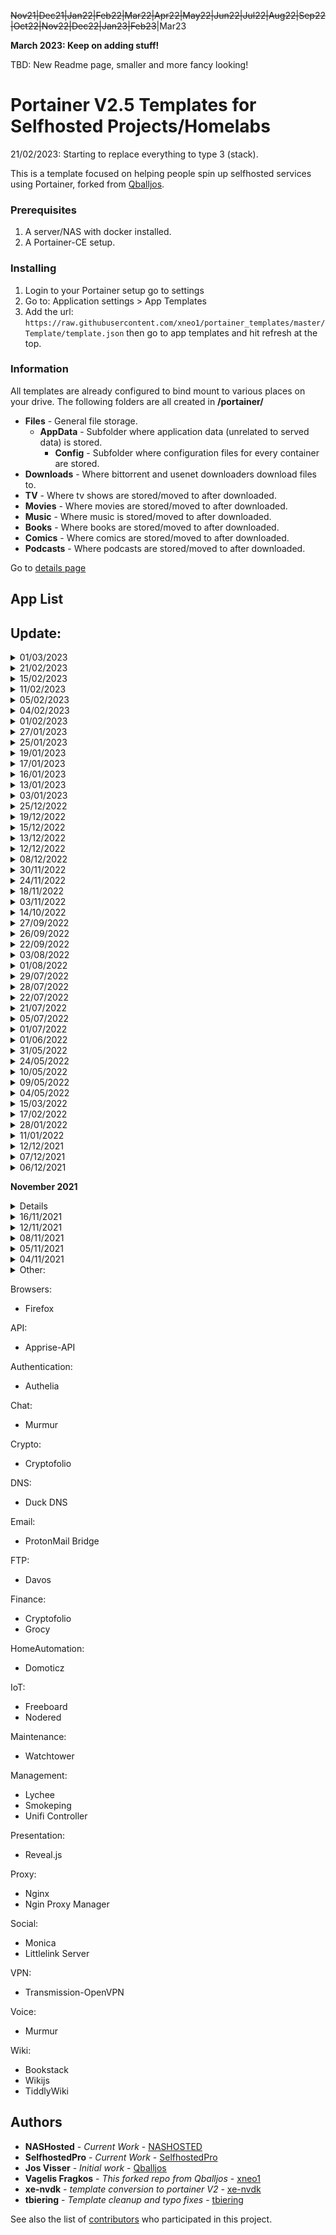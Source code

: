 ~~Nov21|Dec21|Jan22|Feb22|Mar22|Apr22|May22|Jun22|Jul22|Aug22|Sep22|Oct22|Nov22|Dec22|Jan23|Feb23~~|Mar23

**March 2023: Keep on adding stuff!**

TBD: New Readme page, smaller and more fancy looking!

# Portainer V2.5 Templates for Selfhosted Projects/Homelabs
21/02/2023: Starting to replace everything to type 3 (stack).

This is a template focused on helping people spin up selfhosted services using Portainer, forked from [Qballjos](https://github.com/Qballjos/portainer_templates).

### Prerequisites

1. A server/NAS with docker installed.
2. A Portainer-CE setup.

### Installing

1. Login to your Portainer setup go to settings
2. Go to:  Application settings > App Templates
3. Add the url: `https://raw.githubusercontent.com/xneo1/portainer_templates/master/Template/template.json` then go to app templates and hit refresh at the top.

### Information
All templates are already configured to bind mount to various places on your drive. The following folders are all created in **/portainer/**

* **Files** - General file storage.
  * **AppData** - Subfolder where application data (unrelated to served data) is stored.
    * **Config** - Subfolder where configuration files for every container are stored.
* **Downloads** - Where bittorrent and usenet downloaders download files to.
* **TV** - Where tv shows are stored/moved to after downloaded.
* **Movies** - Where movies are stored/moved to after downloaded.
* **Music** - Where music is stored/moved to after downloaded.
* **Books** - Where books are stored/moved to after downloaded.
* **Comics** - Where comics are stored/moved to after downloaded.
* **Podcasts** - Where podcasts are stored/moved to after downloaded.

Go to [details page](details.md)


## App List
## Update:

<details>
<summary>01/03/2023</summary>
<br>
 <ul>
  <li>Mastodon</li>
 </ul>
</details>

<details>
<summary>21/02/2023</summary>
<br>
 <ul>
  <li>Snibox (stack|upd)</li>
  <li>Adguard Home (stack|upd)</li>
  <li>Overseerr (stack|upd)</li>
  <li>Organizr (stack|upd)</li>
  <li>Ombi (stack|upd)</li>
  <li>Nodered (stack|upd)</li>
  <li>Tailscale</li>
 </ul>
</details>

<details>
<summary>15/02/2023</summary>
<br>
 <ul>
  <li>Documize</li>
  <li>Dashdot (updated)</li>
  <li>Homarr</li>
 </ul>
</details>

<details>
<summary>11/02/2023</summary>
<br>
 <ul>
  <li>Tabby</li>
  <li>Remotely</li>
  <li>Rport</li>
  <li>Rust Desk</li>
  <li>MeshCentral</li>
 </ul>
</details>

<details>
<summary>05/02/2023</summary>
<br>
 <ul>
  <li>UpSnap</li>
  <li>Excalidraw</li>
 </ul>
</details>

<details>
<summary>04/02/2023</summary>
<br>
 <ul>
  <li>Tooljet</li>
 </ul>
</details>


<details>
<summary>01/02/2023</summary>
<br>
 <ul>
  <li>Syncthing</li>
  <li>Meilisearch</li>
  <li>Ory Kratos (Oathkeeper)</li>
  <li>Ory Kratos (Standalone)</li>
  <li>Budibase</li>
  <li>AppSmith</li> 
 </ul>
</details>

<details>
<summary>27/01/2023</summary>
<br>
 <ul>
  <li>Moodle</li>
  <li>ProxiTok</li>
  <li>Miniflux</li>
  <li>Traggo</li>
  <li>FreeScout</li>
  <li>Wger</li>
  <li>Tdarr</li>
  <li>Uptime Kuma (update)</li>
 </ul>
</details>

<details>
<summary>25/01/2023</summary>
<br>
 <ul>
  <li>Docker Container Stats</li>
</ul> 
</details>

<details>
<summary>19/01/2023</summary>
<br>
 <ul>
  <li>Ferdium</li>
  <li>NocoDB</li>
</ul> 
</details>
 
<details>
<summary>17/01/2023</summary>
<br>
 <ul>
  <li>Codex</li>
</ul> 
</details>
 
<details>
<summary>16/01/2023</summary>
<br>
 <ul>
  <li>Monica</li>
</ul> 
</details>

<details>
<summary>13/01/2023</summary>
<br>
 <ul>
  <li>Whisparr</li>
  <li>Midarr</li>
</ul> 
</details>

<details>
<summary>03/01/2023</summary>
<br>
 <ul>
  <li>Signal proxy</li>
</ul> 
</details>


<details>
<summary>25/12/2022</summary>
<br>
 <ul>
  <li>ChiefOnboarding</li>
</ul> 
</details>

<details>
<summary>19/12/2022</summary>
<br>
 <ul>
  <li>Medusa (e-Commerce CMS)</li>
  <li>Castopod</li>
  <li>Mautic</li>
</ul> 
</details>

<details>
<summary>15/12/2022</summary>
<br>
- YourSpotify
</details>

<details>
<summary>13/12/2022</summary>
<br>
- Influxdb2 & Telegraf
- Influxdb2 (standalone)
</details>

<details>
<summary>12/12/2022</summary>
<br>
- Grafana (latest)
</details>

<details>
<summary>08/12/2022</summary>
<br>
- Silverstripe CMS
- FileStash
</details>

<details>
<summary>30/11/2022</summary>
<br>
- Readarr
</details>

<details>
<summary>24/11/2022</summary>
<br>
- Mailpile
- Appwrite
</details>

<details>
<summary>18/11/2022</summary>
<br>
- Poste.io
</details>

<details>
<summary>03/11/2022</summary>
<br>
- Lazytainer
</details>

<details>
<summary>14/10/2022</summary>
<br>
- iperf
</details>

<details>
<summary>27/09/2022</summary>
<br>
- Homepage
</details>

<details>
<summary>26/09/2022</summary>
<br>
- I hate money
</details>

<details>
<summary>22/09/2022</summary>
<br>
- Fireshare
</details>

<details>
<summary>03/08/2022</summary>
<br>
- Jump
- Filepizza
</details>

<details>
<summary>01/08/2022</summary>
<br>
- XWiki
</details>

<details>
<summary>29/07/2022</summary>
<br>
- Leantime
- Jellyseer
- Trudesk [WIP]
- Dash/Dashdot [WIP]
</details>

<details>
<summary>28/07/2022</summary>
<br>
- Koillection [WIP]
</details>

<details>
<summary>22/07/2022</summary>
  - Zusam
</details>

<details>
<summary>21/07/2022</summary>
  - Vikunja
</details>

<details>
<summary>05/07/2022</summary>
  - massCode [no Docker implementation yet]
</details>

<details>
<summary>01/07/2022</summary>
  - Facebox [implementing config it's a WIP]
</details>

<details>
<summary>01/06/2022</summary>
  - Eufy Security WS
</details>

<details>
<summary>31/05/2022</summary>
  *Comment: I tried integrating Servas and wallabag to be consisent with the /portainer/Files setup, but unfortunately I couldn't...at the time
  I will try again during the summer, if I get a little bit more time in between feeding my newborn twins, after work! *.
</details>

<details>
<summary>24/05/2022</summary>
  - Tandoor
</details>

<details>
<summary>10/05/2022</summary>
  - Trilium Notes
</details>

<details>
<summary>09/05/2022</summary>
  - Audiobookshelf
</details>

<details>
<summary>04/05/2022</summary>
  - Baserow
  - GoAccess for Nginx Proxy Manager Logs
</details>

<details>
<summary>15/03/2022</summary>
  - Fenrus
</details>

<details>
<summary>17/02/2022</summary>
  - Kavita
</details>

<details>
<summary>28/01/2022</summary>
  - Pi.alert
</details>

<details>
<summary>11/01/2022</summary>
  - Navidrome
</details>

<details>
<summary>12/12/2021</summary>
  - Firefox
</details>

<details>
<summary>07/12/2021</summary>
  - Broadlink Manager
  - Homebridge
  - NUTS
</details>

<details>
<summary>06/12/2021</summary>
  - Dozzle
</details>

**November 2021**

<details>
| Monday                                                        	| Tuesday                     	| Wednesday 	| Thursday                                                                              	| Friday                                                                                                                                                       	| Saturday 	| Sunday 	|
|---------------------------------------------------------------	|-----------------------------	|-----------	|---------------------------------------------------------------------------------------	|--------------------------------------------------------------------------------------------------------------------------------------------------------------	|----------	|--------	|
| 1                                                             	| 2                           	| 3         	| **4** <br> Uptime-Kuma - Dashy - WebTop [ubuntu-kde] - Littlelink-server by Techno Ti 	| **5** <br> Umami.is - Matomo - N.eko Rooms - Changedetection.io - Ghost - Monica - Netbox - Freeboard - Nodered - Reveal.js - Statping - Frigate NVR - Ferdi 	| 6        	| 7      	|
| **8** <br> Aria2 Pro [Downloader] - Apprise-API - Cryptofolio 	| 9                           	| 10        	| 11                                                                                    	| **12** <br> Snippet Box - Photoprism - Teleport                                                                                                              	| 13       	| 14     	|
| 15                                                            	| **16** <br> Flame Dashboard 	| 17        	| 18                                                                                    	| 19                                                                                                                                                           	| 20       	| 21     	|
| 22                                                            	| 23                          	| 24        	| 25                                                                                    	| 26                                                                                                                                                           	| 27       	| 28     	|
| 29                                                            	| 30                          	|           	|                                                                                       	|                                                                                                                                                              	|          	|        	|
</details>
 
<details>
<summary>16/11/2021</summary>
  - Flame Dashboard
</details>

<details>
<summary>12/11/2021</summary>
  - Snippet Box
  - Photoprism
  - Teleport
</details>

<details>
<summary>08/11/2021</summary>
  - Aria2 Pro [Downloader]
  - Apprise-API
  - Cryptofolio
</details>

<details>
<summary>05/11/2021</summary>
  - Umami.is
  - Matomo
  - N.eko Rooms
  - Changedetection.io
  - Ghost
  - Monica
  - Netbox
  - Freeboard
  - Nodered
  - Reveal.js
  - Statping
  - Frigate NVR
  - Ferdi
</details>

<details>
<summary>04/11/2021</summary>
  - Uptime-Kuma
  - Dashy
  - WebTop [ubuntu-kde]
  - Littlelink-server by Techno Tim
<br></br>
<br></br>

## 
</details>


<details><summary>Other:</summary>
<p>
  - Adguard
  - Authelia
  - Vaultwarden
  - Booksonic
  - Chevereto
  - Chowdown
  - Code-Server
  - Dashmachine
  - Davos
  - Apprise-API
</p>
</details>

Browsers:
  - Firefox

API:
  - Apprise-API

Authentication: 
  - Authelia
 
Chat:
  - Murmur

Crypto:
  - Cryptofolio

DNS:
  - Duck DNS

Email:
  - ProtonMail Bridge

FTP:
  - Davos

Finance:
  - Cryptofolio
  - Grocy

HomeAutomation:
  - Domoticz

IoT:
  - Freeboard
  - Nodered

Maintenance:
  - Watchtower

Management:
  - Lychee
  - Smokeping
  - Unifi Controller
 
Presentation:
  - Reveal.js

Proxy:
  - Nginx
  - Ngin Proxy Manager

Social:
  - Monica
  - Littlelink Server

VPN:
  - Transmission-OpenVPN

Voice:
  - Murmur

Wiki:
  - Bookstack
  - Wikijs
  - TiddlyWiki

## Authors
* **NASHosted** - *Current Work* - [NASHOSTED](https://github.com/nashosted)
* **SelfhostedPro** - *Current Work* - [SelfhostedPro](https://github.com/SelfhostedPro)
* **Jos Visser** - *Initial work* - [Qballjos](https://github.com/Qballjos)
* **Vagelis Fragkos** - *This forked repo from Qballjos* - [xneo1](https://github.com/xneo1)
* **xe-nvdk** - *template conversion to portainer V2* - [xe-nvdk](https://github.com/xe-nvdk)
* **tbiering** - *Template cleanup and typo fixes* - [tbiering](https://github.com/tbiering)

See also the list of [contributors](https://github.com/xneo1/portainer_templates/graphs/contributors) who participated in this project.
